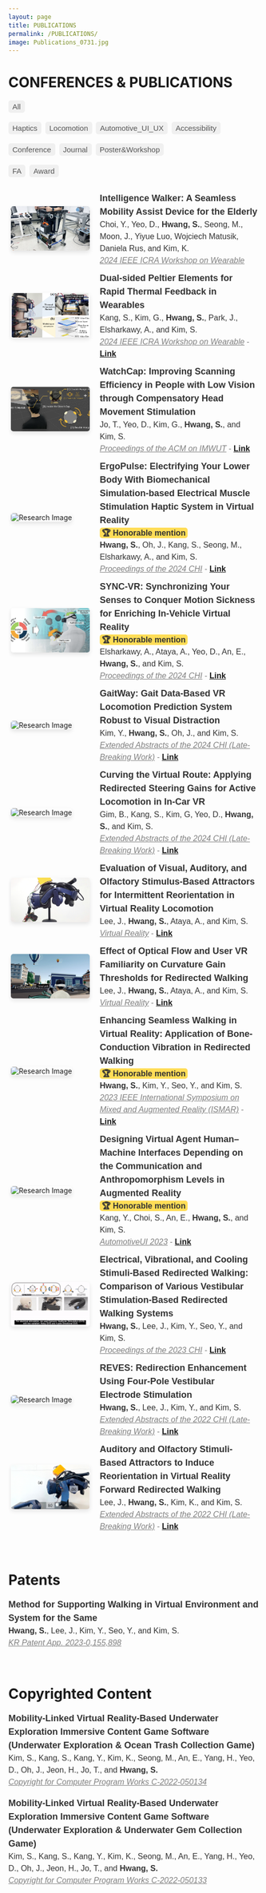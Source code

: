 ```yaml
---
layout: page
title: PUBLICATIONS
permalink: /PUBLICATIONS/
image: Publications_0731.jpg
---
```


<style>

  .publication-container {
    transition: opacity 0.2s ease, max-height 0.2s ease, transform 0.3s ease;
    display: flex;
    align-items: center;
    gap: 20px;
    padding: 5px;
    opacity: 1;
    max-height: 800px; /* Adjust this value based on your content's typical max height */
    overflow: hidden; /* Ensures content does not overflow during scale animation */
    transform: scaleY(1); /* Ensure the container is at its full size initially */
    }

  .hidden {
    opacity: 0;
    transform: scaleY(0);
    max-height: 0;
    padding: 0;
    margin: 0;
    overflow: hidden;
    transition: opacity 0.2s ease, max-height 0.2s ease, transform 0.3s ease;
  }

  .publication-tags {
    margin-top: 10px;
    font-family: Arial, sans-serif;
    display: flex;
    flex-wrap: wrap;
    gap: 5px;
  }

  .publication-tag {
    display: inline-block;
    padding: 2px 6px;
    background-color: #f0f0f0;
    border-radius: 5px;
    font-size: 12px;
    color: #555;
    margin-right: 4px;
    margin-bottom: 4px;
  }

  .publication-image {
    flex: 1;
    width: 160px;
  }

  .publication-text {
    flex: 2;
    font-family: Arial, sans-serif;
    color: #333;
    line-height: 1.5;
  }

  .publication-image img {
    width: 100%;
    height: auto;
    aspect-ratio: 16 / 9;
    object-fit: cover;
    border-radius: 5px;
    box-shadow: 0 4px 8px rgba(0, 0, 0, 0.1);
  }

  /* Responsive design for mobile devices */
  @media (max-width: 768px) {
    .publication-container {
      flex-direction: column;
    }

    .publication-image {
      width: 100%;
    }

    .publication-image img {
      height: auto;
      aspect-ratio: 16 / 9;
    }
  }

  /* Style for the tag filter buttons */
  #tag-filters {
    margin-bottom: 20px;
  }

  .tag-filter-btn {
    cursor: pointer;
    padding: 4px 8px;
    background-color: #f0f0f0;
    border: 0px solid #ddd;
    border-radius: 5px;
    font-size: 15px;
    color: #555;
    margin-right: 4px;
    margin-bottom: 4px;
  }

  .tag-filter-btn:hover {
    background-color: #e0e0e0;
  }
</style>

# CONFERENCES & PUBLICATIONS

<div id="tag-filters">
  <button class="tag-filter-btn" data-filter="all">All</button>

  <button class="tag-filter-btn" data-filter="Haptics">Haptics</button>
  <button class="tag-filter-btn" data-filter="Locomotion">Locomotion</button>
  <button class="tag-filter-btn" data-filter="AutomotiveUX">Automotive_UI_UX</button>
  <button class="tag-filter-btn" data-filter="Accessibility">Accessibility</button>

  <button class="tag-filter-btn" data-filter="Conference">Conference</button>
  <button class="tag-filter-btn" data-filter="Journal">Journal</button>
  <button class="tag-filter-btn" data-filter="Poster&Workshop">Poster&Workshop</button>

  <button class="tag-filter-btn" data-filter="FA">FA</button>
  <button class="tag-filter-btn" data-filter="Award">Award</button>
</div>

<div class="publication-container" data-tags="Haptics Accessibility Poster&Workshop">
  <div class="publication-image">
    <img src="/images/HapticWalker.jpeg" alt="Research Image">
  </div>
  <div class="publication-text">
    <font size="4"><b>Intelligence Walker: A Seamless Mobility Assist Device for the Elderly</b></font><br>
    <font size="3" style="color:dark_gray;">Choi, Y., Yeo, D., <strong>Hwang, S.</strong>, Seong, M., Moon, J., Yiyue Luo, Wojciech Matusik, Daniela Rus, and Kim, K.</font><br>
    <font size="3" style="color:gray;"><u><i>2024 IEEE ICRA Workshop on Wearable</i></u></font>
  </div>
</div>

<div class="publication-container" data-tags="Haptics Poster&Workshop">
  <div class="publication-image">
    <img src="/images/FlipPelt.png" alt="Research Image">
  </div>
  <div class="publication-text">
    <font size="4"><b>Dual-sided Peltier Elements for Rapid Thermal Feedback in Wearables</b></font><br>
    <font size="3" style="color:dark_gray;">Kang, S., Kim, G., <strong>Hwang, S.</strong>, Park, J., Elsharkawy, A., and Kim, S.</font><br>
    <font size="3" style="color:gray;"><u><i>2024 IEEE ICRA Workshop on Wearable</i></u> - <a href="https://arxiv.org/abs/2405.11807"><strong>Link</strong></a></font>
  </div>
</div>

<div class="publication-container" data-tags="Haptics Accessibility Conference">
  <div class="publication-image">
    <img src="/images/WatchCap.png" alt="Research Image">
  </div>
  <div class="publication-text">
    <font size="4"><b>WatchCap: Improving Scanning Efficiency in People with Low Vision through Compensatory Head Movement Stimulation</b></font><br>
    <font size="3" style="color:dark_gray;">Jo, T., Yeo, D., Kim, G., <strong>Hwang, S.</strong>, and Kim, S.</font><br>
    <font size="3" style="color:gray;"><u><i>Proceedings of the ACM on IMWUT</i></u> - <a href="https://dl.acm.org/doi/10.1145/3659592"><strong>Link</strong></a></font>
  </div>
</div>

<div class="publication-container" data-tags="Haptics Conference FA Award">
  <div class="publication-image">
    <img src="/images/ErgoPulse.gif" alt="Research Image">
  </div>
  <div class="publication-text">
    <font size="4"><b>ErgoPulse: Electrifying Your Lower Body With Biomechanical Simulation-based Electrical Muscle Stimulation Haptic System in Virtual Reality</b></font><br>
    <font size="3"><strong style="background-color: #ffdd57; padding: 2px 4px; border-radius: 5px;">🏆 Honorable mention</strong></font><br>
    <font size="3" style="color:dark_gray;"><strong>Hwang, S.</strong>, Oh, J., Kang, S., Seong, M., Elsharkawy, A., and Kim, S.</font><br>
    <font size="3" style="color:gray;"><u><i>Proceedings of the 2024 CHI</i></u> - <a href="https://dl.acm.org/doi/10.1145/3613904.3642008"><strong>Link</strong></a></font>
  </div>
</div>

<div class="publication-container" data-tags="Haptics AutomotiveUX Conference Award">
  <div class="publication-image">
    <img src="/images/SyncVR.png" alt="Research Image">
  </div>
  <div class="publication-text">
    <font size="4"><b>SYNC-VR: Synchronizing Your Senses to Conquer Motion Sickness for Enriching In-Vehicle Virtual Reality</b></font><br>
    <font size="3"><strong style="background-color: #ffdd57; padding: 2px 4px; border-radius: 5px;">🏆 Honorable mention</strong></font><br>
    <font size="3" style="color:dark_gray;">Elsharkawy, A., Ataya, A., Yeo, D., An, E., <strong>Hwang, S.</strong>, and Kim, S.</font><br>
		<font size="3" style="color:gray;"><u><i>Proceedings of the 2024 CHI</i></u> - <a href="https://dl.acm.org/doi/10.1145/3613904.3642941"><strong>Link</strong></a></font>
  </div>
</div>

<div class="publication-container" data-tags="Locomotion Poster&Workshop">
  <div class="publication-image">
    <img src="/images/GaitWay.gif" alt="Research Image">
  </div>
  <div class="publication-text">
    <font size="4"><b>GaitWay: Gait Data-Based VR Locomotion Prediction System Robust to Visual Distraction</b></font><br>
    <font size="3" style="color:dark_gray;">Kim, Y., <strong>Hwang, S.</strong>, Oh, J., and Kim, S.</font><br>
		<font size="3" style="color:gray;"><u><i>Extended Abstracts of the 2024 CHI (Late-Breaking Work)</i></u> - <a href="https://dl.acm.org/doi/10.1145/3613905.3651073"><strong>Link</strong></a></font>
  </div>
</div>

<div class="publication-container" data-tags="Locomotion AutomotiveUX Poster&Workshop">
  <div class="publication-image">
    <img src="/images/CurvingCar.gif" alt="Research Image">
  </div>
  <div class="publication-text">
    <font size="4"><b>Curving the Virtual Route: Applying Redirected Steering Gains for Active Locomotion in In-Car VR</b></font><br>
    <font size="3" style="color:dark_gray;">Gim, B., Kang, S., Kim, G, Yeo, D., <strong>Hwang, S.</strong>, and Kim, S.</font><br>
		<font size="3" style="color:gray;"><u><i>Extended Abstracts of the 2024 CHI (Late-Breaking Work)</i></u>  - <a href="https://dl.acm.org/doi/10.1145/3613905.3650746"><strong>Link</strong></a></font>
  </div>
</div>

<div class="publication-container" data-tags="Haptics Locomotion Journal">
  <div class="publication-image">
    <img src="/images/OLFRDW.jpeg" alt="Research Image">
  </div>
  <div class="publication-text">
    <font size="4"><b>Evaluation of Visual, Auditory, and Olfactory Stimulus-Based Attractors for Intermittent
     Reorientation in Virtual Reality Locomotion</b></font><br>
    <font size="3" style="color:dark_gray;">Lee, J., <strong>Hwang, S.</strong>, Ataya, A., and Kim, S.</font><br>
    <font size="3" style="color:gray;"><u><i>Virtual Reality</i></u> - <a href="https://doi.org/10.1007/s10055-024-00997-y"><strong>Link</strong></a></font>
  </div>
</div>

<div class="publication-container" data-tags="Locomotion Journal">
  <div class="publication-image">
    <img src="/images/OptiRDW.jpeg" alt="Research Image">
  </div>
  <div class="publication-text">
    <font size="4"><b>Effect of Optical Flow and User VR Familiarity on Curvature Gain Thresholds for Redirected Walking</b></font><br>
    <font size="3" style="color:dark_gray;">Lee, J., <strong>Hwang, S.</strong>, Ataya, A., and Kim, S.</font><br>
    <font size="3" style="color:gray;"><u><i>Virtual Reality</i></u> - <a href="https://doi.org/10.1007/s10055-023-00935-4"><strong>Link</strong></a></font>
  </div>
</div>

<div class="publication-container" data-tags="Haptics Locomotion Conference FA Award">
  <div class="publication-image">
    <img src="/images/BCV_RDW.gif" alt="Research Image">
  </div>
  <div class="publication-text">
    <font size="4"><b>Enhancing Seamless Walking in Virtual Reality: Application of Bone-Conduction Vibration in Redirected Walking</b></font><br>
    <font size="3"><strong style="background-color: #ffdd57; padding: 2px 4px; border-radius: 5px;">🏆 Honorable mention</strong></font><br>
    <font size="3" style="color:dark_gray;"><strong>Hwang, S.</strong>, Kim, Y., Seo, Y., and Kim, S.</font><br>
    <font size="3" style="color:gray;"><u><i>2023 IEEE International Symposium on Mixed and Augmented Reality (ISMAR)</i></u> - <a href="https://www.computer.org/csdl/proceedings-article/ismar/2023/283800b181/1SBIOSZTWlG"><strong>Link</strong></a></font>
  </div>
</div>

<div class="publication-container" data-tags="AutomotiveUX Conference Award">
  <div class="publication-image">
    <img src="/images/eHMI_AV.png" alt="Research Image">
  </div>
  <div class="publication-text">
    <font size="4"><b>Designing Virtual Agent Human–Machine Interfaces Depending on the Communication and Anthropomorphism Levels in Augmented Reality</b></font><br>
    <font size="3"><strong style="background-color: #ffdd57; padding: 2px 4px; border-radius: 5px;">🏆 Honorable mention</strong></font><br>
    <font size="3" style="color:dark_gray;">Kang, Y., Choi, S., An, E., <strong>Hwang, S.</strong>, and Kim, S.</font><br>
    <font size="3" style="color:gray;"><u><i>AutomotiveUI 2023</i></u> - <a href="https://dl.acm.org/doi/10.1145/3580585.3606460"><strong>Link</strong></a></font>
  </div>
</div>

<div class="publication-container" data-tags="Haptics Locomotion Conference FA">
  <div class="publication-image">
    <img src="/images/GVS_BCV_CVS.gif" alt="Research Image">
  </div>
  <div class="publication-text">
    <font size="4"><b>Electrical, Vibrational, and Cooling Stimuli-Based Redirected Walking: Comparison of Various Vestibular Stimulation-Based Redirected Walking Systems</b></font><br>
    <font size="3" style="color:dark_gray;"><strong>Hwang, S.</strong>, Lee, J., Kim, Y., Seo, Y., and Kim, S.</font><br>
    <font size="3" style="color:gray;"><u><i>Proceedings of the 2023 CHI</i></u> - <a href="https://dl.acm.org/doi/10.1145/3544548.3580862"><strong>Link</strong></a></font>
  </div>
</div>

<div class="publication-container" data-tags="Haptics Locomotion Poster&Workshop FA">
  <div class="publication-image">
    <img src="/images/VSRDW.gif" alt="Research Image">
  </div>
  <div class="publication-text">
    <font size="4"><b>REVES: Redirection Enhancement Using Four-Pole Vestibular Electrode Stimulation</b></font><br>
    <font size="3" style="color:dark_gray;"><strong>Hwang, S.</strong>, Lee, J., Kim, Y., and Kim, S.</font><br>
    <font size="3" style="color:gray;"><u><i>Extended Abstracts of the 2022 CHI (Late-Breaking Work)</i></u> - <a href="https://dl.acm.org/doi/10.1145/3491101.3519626"><strong>Link</strong></a></font>
  </div>
</div>

<div class="publication-container" data-tags="Haptics Locomotion Poster&Workshop">
  <div class="publication-image">
    <img src="/images/OLFRDW_LBW.jpeg" alt="Research Image">
  </div>
  <div class="publication-text">
    <font size="4"><b>Auditory and Olfactory Stimuli-Based Attractors to Induce Reorientation in Virtual Reality Forward Redirected Walking</b></font><br>
    <font size="3" style="color:dark_gray;">Lee, J., <strong>Hwang, S.</strong>, Kim, K., and Kim, S.</font><br>
    <font size="3" style="color:gray;"><u><i>Extended Abstracts of the 2022 CHI (Late-Breaking Work)</i></u> - <a href="https://dl.acm.org/doi/10.1145/3491101.3519719"><strong>Link</strong></a></font>
  </div>
</div>

<br>
<br>

# Patents

<div class="publication-text">
<font size="4"><b>Method for Supporting Walking in Virtual Environment and System for the Same</b></font><br>
<font size="3" style="color:dark_gray;"><strong>Hwang, S.</strong>, Lee, J., Kim, Y., Seo, Y., and Kim, S.</font><br>
<font size="3" style="color:gray;"><u><i>KR Patent App. 2023-0,155,898</i></u></font>
</div>

<br>
<br>

# Copyrighted Content

<div class="publication-text">
<font size="4"><b>Mobility-Linked Virtual Reality-Based Underwater Exploration Immersive Content Game Software (Underwater Exploration & Ocean Trash Collection Game)</b></font><br>
<font size="3" style="color:dark_gray;">Kim, S., Kang, S., Kang, Y., Kim, K., Seong, M., An, E., Yang, H., Yeo, D., Oh, J., Jeon, H., Jo, T., and <strong>Hwang, S.</strong></font><br>
<font size="3" style="color:gray;"><u><i>Copyright for Computer Program Works C-2022-050134</i></u></font>
</div>

<br>

<div class="publication-text">
<font size="4"><b>Mobility-Linked Virtual Reality-Based Underwater Exploration Immersive Content Game Software (Underwater Exploration & Underwater Gem Collection Game)</b></font><br>
<font size="3" style="color:dark_gray;">Kim, S., Kang, S., Kang, Y., Kim, K., Seong, M., An, E., Yang, H., Yeo, D., Oh, J., Jeon, H., Jo, T., and <strong>Hwang, S.</strong></font><br>
<font size="3" style="color:gray;"><u><i>Copyright for Computer Program Works C-2022-050133</i></u></font>
</div>

<script>
document.addEventListener('DOMContentLoaded', function() {
  const tagColors = {
    'Haptics': '#A3E4F2',
		'Locomotion': '#FFDAB9',
		'AutomotiveUX': '#A7FAC8',
		'Conference': '#B0E0E6',
    'Accessibility': '#FFD580',
		'Journal': '#CBF3D2',
		'Poster&Workshop': '#89CFF0',
		'FA': '#C3B1E1',
		'Award': '#FFFACD',
  };

  const filterButtons = document.querySelectorAll('.tag-filter-btn');
  filterButtons.forEach(function(btn) {
    const filter = btn.getAttribute('data-filter');
    const btnColor = tagColors[filter] || '#f0f0f0'; 
    btn.style.backgroundColor = btnColor;
    btn.style.fontWeight = 'bold'; 


    btn.addEventListener('click', function() {
      const publications = document.querySelectorAll('.publication-container');
      publications.forEach(function(pub) {
        if (filter === 'all' || pub.getAttribute('data-tags').split(' ').includes(filter)) {
          pub.classList.remove('hidden');
          pub.style.opacity = 1; 
        } else {
          pub.classList.add('hidden');
          pub.style.opacity = 0;
        }
      });
    });
  });

  const publications = document.querySelectorAll('.publication-container');
  publications.forEach(function(pub) {
    const tags = pub.getAttribute('data-tags').split(' ');
    const tagsContainer = document.createElement('div');
    tagsContainer.classList.add('publication-tags');

    tags.forEach(function(tag) {
      const tagElement = document.createElement('span');
      tagElement.classList.add('publication-tag');
      tagElement.textContent = tag;

      const tagColor = tagColors[tag] || '#f0f0f0';
      tagElement.style.backgroundColor = tagColor;
      tagElement.style.fontWeight = 'bold';
      tagsContainer.appendChild(tagElement);
    });

    const pubText = pub.querySelector('.publication-text');
    if (pubText) {
      pubText.insertBefore(tagsContainer, pubText.firstChild);
    }
  });
});
</script>
